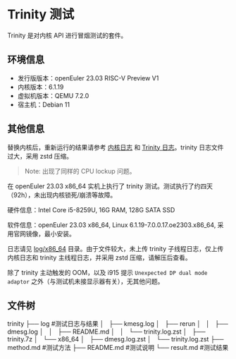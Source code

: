 # Trinity 测试

Trinity 是对内核 API 进行冒烟测试的套件。

## 环境信息

- 发行版版本：openEuler 23.03 RISC-V Preview V1
- 内核版本：6.1.19
- 虚拟机版本：QEMU 7.2.0
- 宿主机：Debian 11

## 其他信息

替换内核后，重新运行的结果请参考 [内核日志](./rerun/dmesg.log) 和 [Trinity 日志](./rerun/trinity.log.zst)。trinity 日志文件过大，采用 zstd 压缩。

> Note: 出现了同样的 CPU lockup 问题。

在 openEuler 23.03 x86_64 实机上执行了 trinity 测试。测试执行了约四天（92h），未出现内核锁死/崩溃等故障。

硬件信息：Intel Core i5-8259U, 16G RAM, 128G SATA SSD

软件信息：openEuler 23.03 x86_64, Linux 6.1.19-7.0.0.17.oe2303.x86_64, 采用官网镜像，最小安装。

日志请见 [log/x86_64](./log/x86_64/) 目录。由于文件较大，未上传 trinity 子线程日志，仅上传内核日志和 trinity 主线程日志，并采用 zstd 压缩，请解压后查看。

除了 trinity 主动触发的 OOM，以及 i915 提示 `Unexpected DP dual mode adaptor` 之外（与测试机未接显示器有关），无其他问题。

## 文件树

trinity
├── log #测试日志与结果
│   ├── kmesg.log
│   ├── rerun
│   │   ├── dmesg.log
│   │   ├── README.md
│   │   └── trinity.log.zst
│   ├── trinity.7z
│   └── x86_64
│       ├── dmesg.log.zst
│       └── trinity.log.zst
├── method.md   #测试方法
├── README.md   #测试说明
└── result.md   #测试结果